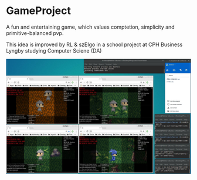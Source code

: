 # GameProject

A fun and entertaining game, which values comptetion, simplicity and primitive-balanced pvp.

This idea is improved by RL & szEIgo in a school project at CPH Business Lyngby studying Computer Sciene (DA)

![alt tag](https://github.com/szEIgo/GameProject/blob/master/Backend%20Server.png)

